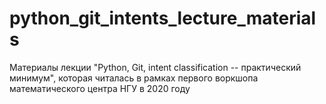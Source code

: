 # python_git_intents_lecture_materials
Материалы лекции "Python, Git, intent classification -- практический минимум", которая читалась в рамках первого воркшопа математического центра НГУ в 2020 году
